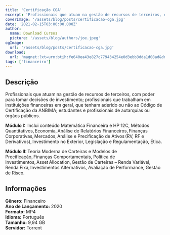 ```yaml
---
title: 'Certificação CGA'
excerpt: 'Profissionais que atuam na gestão de recursos de terceiros, com poder para tomar decisões de investimento; profissionais que trabalham em instituições financeiras em geral, que tenham aderido ou não ao Código de Certificação da ANBIMA; estudantes e profissionais de autarquias ou órgãos públicos.<'
coverImage: '/assets/blog/posts/certificacao-cga.jpg'
date: '2021-02-15T03:00:00.000Z'
author:
  name: Download Cursos
  picture: '/assets/blog/authors/joe.jpeg'
ogImage:
  url: '/assets/blog/posts/certificacao-cga.jpg'
download:
  url: 'magnet:?xt=urn:btih:fe640ea43e827c779434254e0d3ebb3dda1d08ad&dn=CGA%20FK%20Partners&tr=udp%3a%2f%2ftracker.openbittorrent.com%3a1337%2fannounce&tr=udp%3a%2f%2ftracker.opentrackr.org%3a1337%2fannounce'
tags: ['financeiro']
---
```

<h2>Descrição</h2>
<p>Profissionais que atuam na gestão de recursos de terceiros, com poder para tomar decisões de investimento; profissionais que trabalham em instituições financeiras em geral, que tenham aderido ou não ao Código de Certificação da ANBIMA; estudantes e profissionais de autarquias ou órgãos públicos.</p><p><strong>Módulo I:</strong>  Inclui conteúdo Matemática Financeira e HP 12C, Métodos Quantitativos, Economia, Análise de Relatórios Financeiros, Finanças Corporativas, Mercados, Análise e Precificação de Ativos (RV, RF e Derivativos), Investimento no Exterior, Legislação e Regulamentação, Ética.</p><p><strong>Módulo II:</strong> Teoria Moderna de Carteiras e Modelos de Precificação, Finanças Comportamentais, Política de Investimentos, Asset Allocation, Gestão de Carteiras – Renda Variável, Renda Fixa, Investimentos Alternativos, Avaliação de Performance, Gestão de Risco.</p><h2>Informações</h2><p><strong>Gênero:</strong> Financeiro<br/> <strong>Ano de Lançamento:</strong> 2020<br/> <strong>Formato:</strong> MP4<br/> <strong>Idioma:</strong> Português<br/> <strong>Tamanho:</strong> 9,94 GB<br/> <strong>Servidor:</strong> Torrent</p>